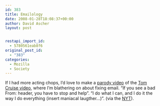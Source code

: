 ```yaml
---
id: 383
title: Emailology
date: 2008-01-28T18:08:37+00:00
author: David Ascher
layout: post


restapi_import_id:
  - 5780561eab8f6
original_post_id:
  - "383"
categories:
  - Mozilla
  - Society
---
```

If I had more acting chops, I&#8217;d love to make a [parody video](http://gawker.com/349857/the-ultimate-tom-cruise-scientology-parody-video-roundup) of the [Tom Cruise video](http://gawker.com/5002269/the-cruise-indoctrination-video-scientology-tried-to-suppress), where I&#8217;m blathering on about fixing email. &#8220;If you see a bad From: header, you have to stop and help&#8221;. &#8220;I do what I can, and I do it the way I do everything (insert maniacal laugther&#8230;)&#8221;. (via the [NYT](http://www.nytimes.com/2008/01/28/business/media/28cruise.html)).
